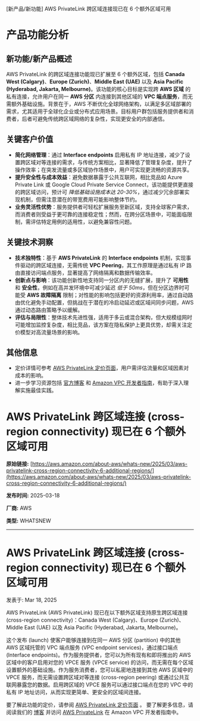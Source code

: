 
<!-- AI_TASK_START: AI标题翻译 -->
[新产品/新功能] AWS PrivateLink 跨区域连接现已在 6 个额外区域可用

<!-- AI_TASK_END: AI标题翻译 -->


<!-- AI_TASK_START: AI竞争分析 -->
# 产品功能分析

## 新功能/新产品概述  
AWS PrivateLink 的跨区域连接功能现已扩展至 6 个额外区域，包括 **Canada West (Calgary)**、**Europe (Zurich)**、**Middle East (UAE)** 以及 **Asia Pacific (Hyderabad, Jakarta, Melbourne)**。该功能的核心目标是实现跨 **AWS 区域** 的私有连接，允许用户在同一 **AWS 分区** 内连接到其他区域的 **VPC 端点服务**，而无需额外基础设施。背景在于，AWS 不断优化全球网络架构，以满足多区域部署的需求，尤其适用于全球化企业或分布式应用场景。目标用户群包括服务提供者和消费者，后者可避免传统跨区域网络的复杂性，实现更安全的内部通信。

## 关键客户价值  
- **简化网络管理**：通过 **Interface endpoints** 启用私有 IP 地址连接，减少了设置跨区域对等连接的需求，与传统方案相比，显著降低了管理复杂度，提升了操作效率；在突发流量或多区域协作场景中，用户可实现更流畅的资源共享。  
- **提升安全性与成本效益**：避免数据暴露于公共互联网，相比竞品如 Azure Private Link 或 Google Cloud Private Service Connect，该功能提供更直接的跨区域访问，预计可 _降低基础设施成本达 20-30%_，通过减少冗余部署实现机制，但需注意潜在的带宽费用可能影响整体节约。  
- **业务灵活性优势**：服务提供者可轻松扩展服务至新区域，支持全球客户需求，而消费者则受益于更可靠的连接稳定性；然而，在跨分区场景中，可能面临限制，需评估特定用例的适用性，以避免兼容性问题。

## 关键技术洞察  
- **技术独特性**：基于 **AWS PrivateLink** 的 **Interface endpoints** 机制，实现事件驱动的跨区域连接，无需传统 **VPC Peering**，其工作原理是通过私有 IP 路由直接访问端点服务，显著提高了网络隔离和数据传输效率。  
- **创新点与影响**：该功能创新性地支持同一分区内的无缝扩展，提升了 **可用性** 和 **安全性**，例如在高并发环境中可减少延迟 _低于 50ms_，但在分区边界时可能受 **AWS 故障隔离** 限制；对性能的影响包括更好的资源利用率，通过自动路由优化避免手动配置，但挑战在于潜在的冷启动延迟或区域间同步问题，AWS 通过动态路由策略予以缓解。  
- **评估与局限性**：整体技术先进性强，适用于多云或混合架构，但大规模组网时可能增加监控复杂度，相比竞品，该方案在隐私保护上更具优势，却需关注定价模型对高流量场景的影响。

## 其他信息  
- 定价详情可参考 [AWS PrivateLink 定价页面](https://aws.amazon.com/privatelink/pricing/)，用户需评估流量和区域因素对成本的影响。  
- 进一步学习资源包括 [官方博客](https://aws.amazon.com/blogs/networking-and-content-delivery/introducing-cross-region-connectivity-for-aws-privatelink/) 和 [Amazon VPC 开发者指南](https://docs.aws.amazon.com/vpc/latest/privatelink/what-is-privatelink.html)，有助于深入理解实施最佳实践。

<!-- AI_TASK_END: AI竞争分析 -->


<!-- AI_TASK_START: AI全文翻译 -->
# AWS PrivateLink 跨区域连接 (cross-region connectivity) 现已在 6 个额外区域可用

**原始链接:** [https://aws.amazon.com/about-aws/whats-new/2025/03/aws-privatelink-cross-region-connectivity-6-additional-regions/](https://aws.amazon.com/about-aws/whats-new/2025/03/aws-privatelink-cross-region-connectivity-6-additional-regions/)  

**发布时间:** 2025-03-18  

**厂商:** AWS  

**类型:** WHATSNEW  

---  
# AWS PrivateLink 跨区域连接 (cross-region connectivity) 现已在 6 个额外区域可用  

发表于: Mar 18, 2025   

AWS PrivateLink (AWS PrivateLink) 现已在以下额外区域支持原生跨区域连接 (cross-region connectivity)：Canada West (Calgary)、Europe (Zurich)、Middle East (UAE) 以及 Asia Pacific (Hyderabad, Jakarta, Melbourne)。  

这个发布 (launch) 使客户能够连接到在同一 AWS 分区 (partition) 中的其他 AWS 区域托管的 VPC 端点服务 (VPC endpoint services)，通过接口端点 (Interface endpoints)。作为服务提供者，您可以为所有现有和即将推出的 AWS 区域中的客户启用对您的 VPCE 服务 (VPCE service) 的访问，而无需在每个区域设置额外的基础设施。作为服务消费者，您可以私密地连接到其他 AWS 区域中的 VPCE 服务，而无需设置跨区域对等连接 (cross-region peering) 或通过公共互联网暴露您的数据。启用跨区域的 VPCE 服务可以通过接口端点在您的 VPC 中的私有 IP 地址访问，从而实现更简单、更安全的区域间连接。  
  
要了解此功能的定价，请参阅 [AWS PrivateLink 定价页面](https://aws.amazon.com/privatelink/pricing/) 。 要了解更多信息，请阅读我们的 [博客](https://aws.amazon.com/blogs/networking-and-content-delivery/introducing-cross-region-connectivity-for-aws-privatelink/) 并访问 [AWS PrivateLink](https://docs.aws.amazon.com/vpc/latest/privatelink/what-is-privatelink.html) 在 Amazon VPC 开发者指南中。

<!-- AI_TASK_END: AI全文翻译 -->

